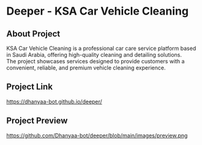 # Deeper - KSA Car Vehicle Cleaning

## About Project  
KSA Car Vehicle Cleaning is a professional car care service platform based in Saudi Arabia, offering high-quality cleaning and detailing solutions.  
The project showcases services designed to provide customers with a convenient, reliable, and premium vehicle cleaning experience.  

## Project Link  
https://dhanyaa-bot.github.io/deeper/

## Project Preview  
https://github.com/Dhanyaa-bot/deeper/blob/main/images/preview.png
